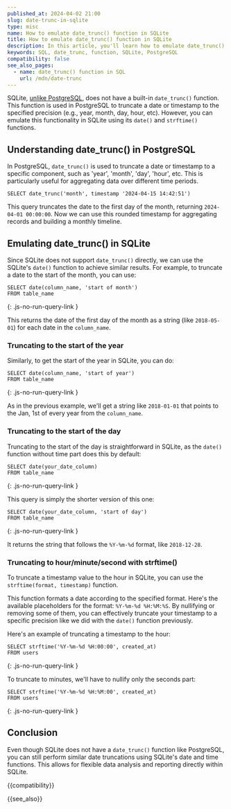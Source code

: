 ```yaml
---
published_at: 2024-04-02 21:00
slug: date-trunc-in-sqlite
type: misc
name: How to emulate date_trunc() function in SQLite
title: How to emulate date_trunc() function in SQLite
description: In this article, you'll learn how to emulate date_trunc() SQL function in SQLite and round up dates and timestamp to a specific precision.
keywords: SQL, date_trunc, function, SQLite, PostgreSQL
compatibility: false
see_also_pages:
  - name: date_trunc() function in SQL
    url: /mdn/date-trunc
---
```


SQLite, [unlike PostgreSQL](/mdn/date-trunc), does not have a built-in `date_trunc()` function. This function is used in PostgreSQL to truncate a date or timestamp to the specified precision (e.g., year, month, day, hour, etc). However, you can emulate this functionality in SQLite using its `date()` and `strftime()` functions.

## Understanding date_trunc() in PostgreSQL

In PostgreSQL, `date_trunc()` is used to truncate a date or timestamp to a specific component, such as 'year', 'month', 'day', 'hour', etc. This is particularly useful for aggregating data over different time periods.

~~~pgsql
SELECT date_trunc('month', timestamp '2024-04-15 14:42:51')
~~~

This query truncates the date to the first day of the month, returning `2024-04-01 00:00:00`. Now we can use this rounded timestamp for aggregating records and building a monthly timeline.

## Emulating date_trunc() in SQLite

Since SQLite does not support `date_trunc()` directly, we can use the SQLite's `date()` function to achieve similar results. For example, to truncate a date to the start of the month, you can use:

~~~pgsql
SELECT date(column_name, 'start of month')
FROM table_name
~~~
{: .js-no-run-query-link }

This returns the date of the first day of the month as a string (like `2018-05-01`) for each date in the `column_name`.

### Truncating to the start of the year

Similarly, to get the start of the year in SQLite, you can do:

~~~pgsql
SELECT date(column_name, 'start of year')
FROM table_name
~~~
{: .js-no-run-query-link }

As in the previous example, we'll get a string like `2018-01-01` that points to the Jan, 1st of every year from the `column_name`.

### Truncating to the start of the day

Truncating to the start of the day is straightforward in SQLite, as the `date()` function without time part does this by default:

~~~pgsql
SELECT date(your_date_column)
FROM table_name
~~~
{: .js-no-run-query-link }

This query is simply the shorter version of this one:

~~~pgsql
SELECT date(your_date_column, 'start of day')
FROM table_name
~~~
{: .js-no-run-query-link }

It returns the string that follows the `%Y-%m-%d` format, like `2018-12-28`.

### Truncating to hour/minute/second with strftime()

To truncate a timestamp value to the hour in SQLite, you can use the `strftime(format, timestamp)` function.

This function formats a date according to the specified format. Here's the available placeholders for the format: `%Y-%m-%d %H:%M:%S`. By nullifying or removing some of them, you can effectively truncate your timestamp to a specific precision like we did with the `date()` function previously.

Here's an example of truncating a timestamp to the hour:

~~~pgsql
SELECT strftime('%Y-%m-%d %H:00:00', created_at)
FROM users
~~~
{: .js-no-run-query-link }

To truncate to minutes, we'll have to nullify only the seconds part:

~~~pgsql
SELECT strftime('%Y-%m-%d %H:%M:00', created_at)
FROM users
~~~
{: .js-no-run-query-link }

## Conclusion

Even though SQLite does not have a `date_trunc()` function like PostgreSQL, you can still perform similar date truncations using SQLite's date and time functions. This allows for flexible data analysis and reporting directly within SQLite.

{{compatibility}}

{{see_also}}
